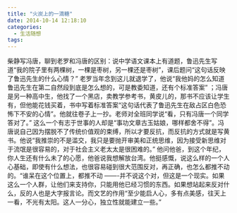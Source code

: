 ```yaml
---
title: "火炭上的一滴糖"
date: 2014-10-14 12:18:10
categories:
  - 生活随想
tags:
---
```


柴静写冯唐，聊到老罗和冯唐的区别：说中学语文课本上有道题，鲁迅先生写道“我的院子里有两棵树，一棵是枣树，另一棵还是枣树”，课后题问“这句话反映了鲁迅先生的什么心情？” 老罗当年念到这儿就退学了，他说“我他妈的怎么知道鲁迅先生在第二自然段到底是怎么想的，可是教委知道，还有个标准答案” ；冯唐是另一种高中生，他找了一个黑店，卖教学参考书，黄皮儿的，那书不应该让学生有，但他能花钱买着，书中写着标准答案“这句话代表了鲁迅先生在敌占区白色恐怖下不安的心情”。他就往卷子上一抄。老师对全班同学说“看，只有冯唐一个同学答对了。” 这么一个有志于世事的人却是“事功文章古玉姑娘，哪样都舍不得”。冯唐说自己因为摆脱不了传统价值观的束缚，所以才要反抗，而反抗的方式就是写黄书。他说“我推崇的不是滥交，我只是要抛开审美和正统思维，因为接受新思维对于流氓是很容易的，对于社会主义老太太是很困难的。” 他问他爸，到这个年纪，你人生还有什么未了的心愿，他爸说我想解放台湾。他挺感慨，说这么样的一个人心基础，即使有什么想法，也很容易碰到很大范围反对，再正确，也怎么都推不动的。“谁呆在这个位置上，都推不动 ——-并不说这个对，但这是一个现实。如果这么一个人群，让他们来支持你，只能用他已经习惯的东西。如果想站起来反对什么，反的人也是大字报言论。而文艺的作用“至少能启人心，多有点美感，往天上一看，不光有太阳。这人一分心，独立性就能建立一些。”